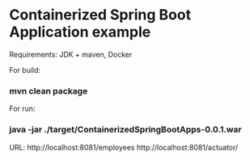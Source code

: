 # Containerized Spring Boot Application example

Requirements: JDK + maven, Docker

For build:

### mvn clean package

For run:

### java -jar ./target/ContainerizedSpringBootApps-0.0.1.war

URL:
http://localhost:8081/employees
http://localhost:8081/actuator/

